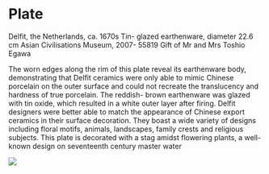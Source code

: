 # Plate  

Delfit, the Netherlands, ca. 1670s Tin- glazed earthenware, diameter 22.6 cm Asian Civilisations Museum, 2007- 55819 Gift of Mr and Mrs Toshio Egawa  

The worn edges along the rim of this plate reveal its earthenware body, demonstrating that Delfit ceramics were only able to mimic Chinese porcelain on the outer surface and could not recreate the translucency and hardness of true porcelain. The reddish- brown earthenware was glazed with tin oxide, which resulted in a white outer layer after firing. Delfit designers were better able to match the appearance of Chinese export ceramics in their surface decoration. They boast a wide variety of designs including floral motifs, animals, landscapes, family crests and religious subjects. This plate is decorated with a stag amidst flowering plants, a well- known design on seventeenth century master water

![](https://cdn-mineru.openxlab.org.cn/result/2025-07-27/26ec8c02-599c-4b79-9876-e092d6287e02/38f316fa6d193bfc7e18b63ca451260f0a4e7bcbda5f71bfe5a956ca47b0b1bc.jpg)  